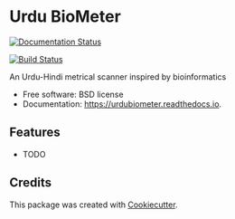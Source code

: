 Urdu BioMeter
=============



[![Documentation Status](https://readthedocs.org/projects/urdubiometer/badge/?version=latest)](http://urdubiometer.readthedocs.io/en/latest/?badge=latest)

[![Build Status](https://travis-ci.org/urdubiometer/urdubiometer.svg?branch=master)](https://travis-ci.org/urdubiometer/urdubiometer)
 
An Urdu-Hindi metrical scanner inspired by bioinformatics

-   Free software: BSD license
-   Documentation: <https://urdubiometer.readthedocs.io>.

Features
--------

-   TODO

Credits
-------

This package was created with
[Cookiecutter](https://github.com/audreyr/cookiecutter).
